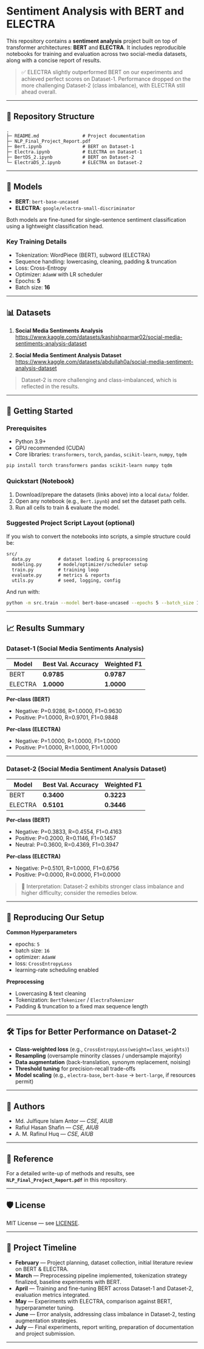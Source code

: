 # Sentiment Analysis with BERT and ELECTRA

This repository contains a **sentiment analysis** project built on top of transformer architectures: **BERT** and **ELECTRA**. It includes reproducible notebooks for training and evaluation across two social-media datasets, along with a concise report of results.

> ✅ ELECTRA slightly outperformed BERT on our experiments and achieved perfect scores on Dataset-1. Performance dropped on the more challenging Dataset-2 (class imbalance), with ELECTRA still ahead overall.

---

## 📁 Repository Structure

```
.
├─ README.md                # Project documentation
├─ NLP_Final_Project_Report.pdf
├─ Bert.ipynb               # BERT on Dataset-1
├─ Electra.ipynb            # ELECTRA on Dataset-1
├─ BertDS_2.ipynb           # BERT on Dataset-2
└─ ElectraDS_2.ipynb        # ELECTRA on Dataset-2
```

---

## 🧠 Models

- **BERT**: `bert-base-uncased`
- **ELECTRA**: `google/electra-small-discriminator`

Both models are fine-tuned for single-sentence sentiment classification using a lightweight classification head.

### Key Training Details
- Tokenization: WordPiece (BERT), subword (ELECTRA)
- Sequence handling: lowercasing, cleaning, padding & truncation
- Loss: Cross-Entropy
- Optimizer: `AdamW` with LR scheduler
- Epochs: **5**
- Batch size: **16**

---

## 📊 Datasets

1) **Social Media Sentiments Analysis**  
   https://www.kaggle.com/datasets/kashishparmar02/social-media-sentiments-analysis-dataset

2) **Social Media Sentiment Analysis Dataset**  
   https://www.kaggle.com/datasets/abdullah0a/social-media-sentiment-analysis-dataset

> Dataset-2 is more challenging and class-imbalanced, which is reflected in the results.

---

## 🚀 Getting Started

### Prerequisites
- Python 3.9+
- GPU recommended (CUDA)
- Core libraries: `transformers`, `torch`, `pandas`, `scikit-learn`, `numpy`, `tqdm`

```bash
pip install torch transformers pandas scikit-learn numpy tqdm
```

### Quickstart (Notebook)
1. Download/prepare the datasets (links above) into a local `data/` folder.
2. Open any notebook (e.g., `Bert.ipynb`) and set the dataset path cells.
3. Run all cells to train & evaluate the model.

### Suggested Project Script Layout (optional)
If you wish to convert the notebooks into scripts, a simple structure could be:
```
src/
  data.py          # dataset loading & preprocessing
  modeling.py      # model/optimizer/scheduler setup
  train.py         # training loop
  evaluate.py      # metrics & reports
  utils.py         # seed, logging, config
```
And run with:
```bash
python -m src.train --model bert-base-uncased --epochs 5 --batch_size 16 --dataset data/dataset1.csv
```

---

## 📈 Results Summary

### Dataset-1 (Social Media Sentiments Analysis)

| Model   | Best Val. Accuracy | Weighted F1 |
|---------|---------------------|-------------|
| BERT    | **0.9785**          | **0.9787**  |
| ELECTRA | **1.0000**          | **1.0000**  |

**Per-class (BERT)**  
- Negative: P=0.9286, R=1.0000, F1=0.9630  
- Positive: P=1.0000, R=0.9701, F1=0.9848

**Per-class (ELECTRA)**  
- Negative: P=1.0000, R=1.0000, F1=1.0000  
- Positive: P=1.0000, R=1.0000, F1=1.0000

---

### Dataset-2 (Social Media Sentiment Analysis Dataset)

| Model   | Best Val. Accuracy | Weighted F1 |
|---------|---------------------|-------------|
| BERT    | **0.3400**          | **0.3223**  |
| ELECTRA | **0.5101**          | **0.3446**  |

**Per-class (BERT)**  
- Negative: P=0.3833, R=0.4554, F1=0.4163  
- Positive: P=0.2000, R=0.1146, F1=0.1457  
- Neutral:  P=0.3600, R=0.4369, F1=0.3947

**Per-class (ELECTRA)**  
- Negative: P=0.5101, R=1.0000, F1=0.6756  
- Positive: P=0.0000, R=0.0000, F1=0.0000

> 🔎 Interpretation: Dataset-2 exhibits stronger class imbalance and higher difficulty; consider the remedies below.

---

## 🧪 Reproducing Our Setup

**Common Hyperparameters**
- epochs: `5`
- batch size: `16`
- optimizer: `AdamW`
- loss: `CrossEntropyLoss`
- learning-rate scheduling enabled

**Preprocessing**
- Lowercasing & text cleaning
- Tokenization: `BertTokenizer` / `ElectraTokenizer`
- Padding & truncation to a fixed max sequence length

---

## 🛠️ Tips for Better Performance on Dataset-2

- **Class-weighted loss** (e.g., `CrossEntropyLoss(weight=class_weights)`)
- **Resampling** (oversample minority classes / undersample majority)
- **Data augmentation** (back-translation, synonym replacement, noising)
- **Threshold tuning** for precision-recall trade-offs
- **Model scaling** (e.g., `electra-base`, `bert-base` → `bert-large`, if resources permit)

---

## 👥 Authors

- Md. Julfiqure Islam Antor — *CSE, AIUB*  
- Rafiul Hasan Shafin — *CSE, AIUB*  
- A. M. Rafinul Huq — *CSE, AIUB*

---

## 📄 Reference

For a detailed write-up of methods and results, see **`NLP_Final_Project_Report.pdf`** in this repository.

---

## 🛡️ License

MIT License — see [LICENSE](LICENSE).


---

## 📅 Project Timeline

- **February** — Project planning, dataset collection, initial literature review on BERT & ELECTRA.  
- **March** — Preprocessing pipeline implemented, tokenization strategy finalized, baseline experiments with BERT.  
- **April** — Training and fine-tuning BERT across Dataset-1 and Dataset-2, evaluation metrics integrated.  
- **May** — Experiments with ELECTRA, comparison against BERT, hyperparameter tuning.  
- **June** — Error analysis, addressing class imbalance in Dataset-2, testing augmentation strategies.  
- **July** — Final experiments, report writing, preparation of documentation and project submission.  

---
